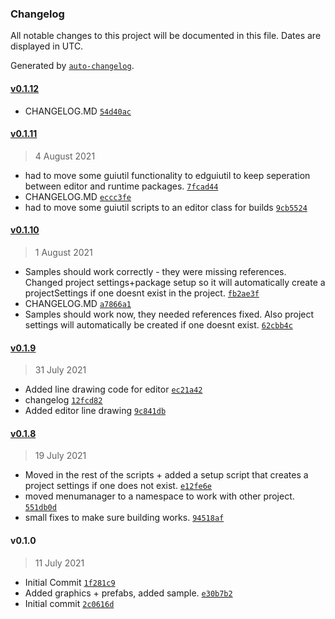 ### Changelog

All notable changes to this project will be documented in this file. Dates are displayed in UTC.

Generated by [`auto-changelog`](https://github.com/CookPete/auto-changelog).

#### [v0.1.12](https://github.com/ChrisAshtear/EUIbase/compare/v0.1.11...v0.1.12)

- CHANGELOG.MD [`54d40ac`](https://github.com/ChrisAshtear/EUIbase/commit/54d40acf7c995c3a47eb300882a5aecf48f434f0)

#### [v0.1.11](https://github.com/ChrisAshtear/EUIbase/compare/v0.1.10...v0.1.11)

> 4 August 2021

- had to move some guiutil functionality to edguiutil to keep seperation between editor and runtime packages. [`7fcad44`](https://github.com/ChrisAshtear/EUIbase/commit/7fcad444347202966f0f7682a1fbaa5b2b7ee9df)
- CHANGELOG.MD [`eccc3fe`](https://github.com/ChrisAshtear/EUIbase/commit/eccc3fe143b992fbc4ad97c52e52b83be2f81edb)
- had to move some guiutil scripts to an editor class for builds [`9cb5524`](https://github.com/ChrisAshtear/EUIbase/commit/9cb5524af7fb5a228d9086a5d2d8d05e334bf54f)

#### [v0.1.10](https://github.com/ChrisAshtear/EUIbase/compare/v0.1.9...v0.1.10)

> 1 August 2021

- Samples should work correctly - they were missing references. Changed project settings+package setup so it will automatically create a projectSettings if one doesnt exist in the project. [`fb2ae3f`](https://github.com/ChrisAshtear/EUIbase/commit/fb2ae3fd85a5e875cc76bcf748140ccfa1968d26)
- CHANGELOG.MD [`a7866a1`](https://github.com/ChrisAshtear/EUIbase/commit/a7866a14ac874472ee890572cd227bb4ee6082b4)
- Samples should work now, they needed references fixed. Also project settings will automatically be created if one doesnt exist. [`62cbb4c`](https://github.com/ChrisAshtear/EUIbase/commit/62cbb4c7fde8a0c47b91616df08e7d1ed70abf1b)

#### [v0.1.9](https://github.com/ChrisAshtear/EUIbase/compare/v0.1.8...v0.1.9)

> 31 July 2021

- Added line drawing code for editor [`ec21a42`](https://github.com/ChrisAshtear/EUIbase/commit/ec21a428206a329c9b96b1327a9794a0b659cf33)
- changelog [`12fcd82`](https://github.com/ChrisAshtear/EUIbase/commit/12fcd82be86266f8da2d5bc08d864bbf98b2d399)
- Added editor line drawing [`9c841db`](https://github.com/ChrisAshtear/EUIbase/commit/9c841db3c7a46ac994c2ed3c86a04252454ee8f7)

#### [v0.1.8](https://github.com/ChrisAshtear/EUIbase/compare/v0.1.0...v0.1.8)

> 19 July 2021

- Moved in the rest of the scripts + added a setup script that creates a project settings if one does not exist. [`e12fe6e`](https://github.com/ChrisAshtear/EUIbase/commit/e12fe6edd941b18a334de2ccf9fb24b02ccb04ce)
- moved menumanager to a namespace to work with other project. [`551db0d`](https://github.com/ChrisAshtear/EUIbase/commit/551db0d0a2b1dee5e4ab1808e0258ba598338b92)
- small fixes to make sure building works. [`94518af`](https://github.com/ChrisAshtear/EUIbase/commit/94518afb41d43c4d1637c7f819972562283b566b)

#### v0.1.0

> 11 July 2021

- Initial Commit [`1f281c9`](https://github.com/ChrisAshtear/EUIbase/commit/1f281c910e1e905e2de698069c17af245a254be3)
- Added graphics + prefabs, added sample. [`e30b7b2`](https://github.com/ChrisAshtear/EUIbase/commit/e30b7b2ba349333a287c3bbdc33a710ca1b0a487)
- Initial commit [`2c0616d`](https://github.com/ChrisAshtear/EUIbase/commit/2c0616dccc2dbcae27f342017dd9069dc36311f6)
